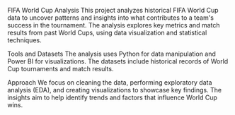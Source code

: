 FIFA World Cup Analysis
This project analyzes historical FIFA World Cup data to uncover patterns and insights into what contributes to a team's success in the tournament. The analysis explores key metrics and match results from past World Cups, using data visualization and statistical techniques.

Tools and Datasets
The analysis uses Python for data manipulation and Power BI for visualizations. The datasets include historical records of World Cup tournaments and match results.

Approach
We focus on cleaning the data, performing exploratory data analysis (EDA), and creating visualizations to showcase key findings. The insights aim to help identify trends and factors that influence World Cup wins.
